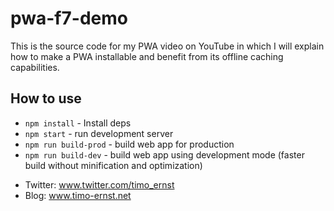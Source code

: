 # pwa-f7-demo

This is the source code for my PWA video on YouTube in which I will explain how to make a PWA installable and benefit from its offline caching capabilities.

## How to use

* `npm install` - Install deps
* `npm start` - run development server
* `npm run build-prod` - build web app for production
* `npm run build-dev` - build web app using development mode (faster build without minification and optimization)

- Twitter: www.twitter.com/timo_ernst
- Blog: www.timo-ernst.net
